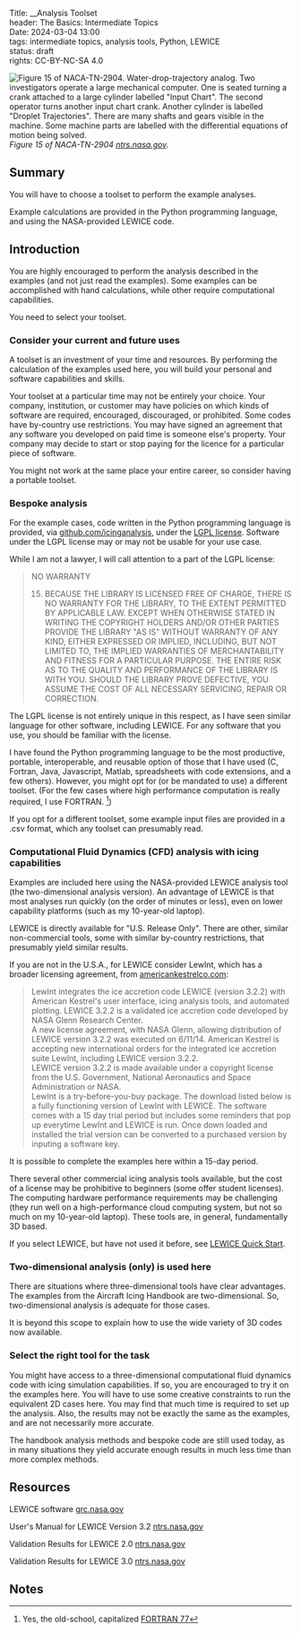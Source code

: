 Title: __Analysis Toolset    
header: The Basics: Intermediate Topics  
Date: 2024-03-04 13:00  
tags: intermediate topics, analysis tools, Python, LEWICE   
status: draft  
rights: CC-BY-NC-SA 4.0

![Figure 15 of NACA-TN-2904. Water-drop-trajectory analog.
Two investigators operate a large mechanical computer. 
One is seated turning a crank attached to a large cylinder labelled "Input Chart". 
The second operator turns another input chart crank. 
Another cylinder is labelled "Droplet Trajectories". 
There are many shafts and gears visible in the machine. 
Some machine parts are labelled with the differential equations of motion being solved. 
](/images/naca-tn-2904/Figure15.png)  
_Figure 15 of NACA-TN-2904 [ntrs.nasa.gov](https://ntrs.nasa.gov/citations/19930083606)._  

## Summary  

You will have to choose a toolset to perform the example analyses. 

Example calculations are provided in the Python programming language, 
and using the NASA-provided LEWICE code. 

## Introduction  

You are highly encouraged to perform the analysis described in the examples (and not just read the examples). 
Some examples can be accomplished with hand calculations, while other require computational capabilities. 

You need to select your toolset. 

### Consider your current and future uses  

A toolset is an investment of your time and resources. 
By performing the calculation of the examples used here, 
you will build your personal and software capabilities and skills.  

Your toolset at a particular time may not be entirely your choice. 
Your company, institution, or customer may have policies on which kinds of software are 
required, encouraged, discouraged, or prohibited. 
Some codes have by-country use restrictions. 
You may have signed an agreement that any 
software you developed on paid time is someone else's property. 
Your company may decide to start or stop paying for the licence for a particular piece of software.

You might not work at the same place your entire career, 
so consider having a portable toolset. 

### Bespoke analysis  

For the example cases, 
code written in the Python programming language is provided, via
[github.com/icinganalysis](https://github.com/icinganalysis/icinganalysis.github.io/tree/main/icinganalysis), 
under the [LGPL license](https://raw.githubusercontent.com/icinganalysis/icinganalysis.github.io/main/LICENSE). 
Software under the LGPL license may or may not be usable for your use case.

While I am not a lawyer, I will call attention to a part of the LGPL license:  

>NO WARRANTY
> 
>  15. BECAUSE THE LIBRARY IS LICENSED FREE OF CHARGE, THERE IS NO
WARRANTY FOR THE LIBRARY, TO THE EXTENT PERMITTED BY APPLICABLE LAW.
EXCEPT WHEN OTHERWISE STATED IN WRITING THE COPYRIGHT HOLDERS AND/OR
OTHER PARTIES PROVIDE THE LIBRARY "AS IS" WITHOUT WARRANTY OF ANY
KIND, EITHER EXPRESSED OR IMPLIED, INCLUDING, BUT NOT LIMITED TO, THE
IMPLIED WARRANTIES OF MERCHANTABILITY AND FITNESS FOR A PARTICULAR
PURPOSE.  THE ENTIRE RISK AS TO THE QUALITY AND PERFORMANCE OF THE
LIBRARY IS WITH YOU.  SHOULD THE LIBRARY PROVE DEFECTIVE, YOU ASSUME
THE COST OF ALL NECESSARY SERVICING, REPAIR OR CORRECTION.

The LGPL license is not entirely unique in this respect, 
as I have seen similar language for other software, including LEWICE. 
For any software that you use, you should be familiar with the license. 

I have found the Python programming language to be the most productive, portable, 
interoperable, and reusable option of those that I have used 
(C, Fortran, Java, Javascript, Matlab, spreadsheets with code extensions, and a few others). 
However, you might opt for (or be mandated to use) a different toolset.
(For the few cases where high performance computation is really required, I use FORTRAN. [^1])

If you opt for a different toolset, some example input files are provided in a .csv format, 
which any toolset can presumably read. 

### Computational Fluid Dynamics (CFD) analysis with icing capabilities  

Examples are included here using the NASA-provided LEWICE analysis tool (the two-dimensional analysis version). 
An advantage of LEWICE is that most analyses run quickly (on the order of minutes or less), 
even on lower capability platforms (such as my 10-year-old laptop). 

LEWICE is directly available for "U.S. Release Only". 
There are other, similar non-commercial tools, some with similar by-country restrictions, 
that presumably yield similar results.  

<a name="LewInt">

If you are not in the U.S.A., for LEWICE consider LewInt, which has a broader licensing agreement, 
from [americankestrelco.com](https://americankestrelco.com/LewInt.html):  
>LewInt integrates the ice accretion code LEWICE (version 3.2.2) with American Kestrel's user interface, icing analysis tools, and automated plotting. LEWICE 3.2.2 is a validated ice accretion code developed by NASA Glenn Research Center.  
A new license agreement, with NASA Glenn, allowing distribution of LEWICE version 3.2.2 was executed on 6/11/14. American Kestrel is accepting new international orders for the integrated ice accretion suite LewInt, including LEWICE version 3.2.2.  
LEWICE version 3.2.2 is made available under a copyright license from the U.S. Government, National Aeronautics and Space Administration or NASA.  
LewInt is a try-before-you-buy package. The download listed below is a fully functioning version of LewInt with LEWICE. 
The software comes with a 15 day trial period but includes some reminders that pop up everytime LewInt and LEWICE is run. Once down loaded and installed the trial version can be converted to a purchased version by inputing a software key.  

It is possible to complete the examples here within a 15-day period. 

There several other commercial icing analysis tools available, 
but the cost of a license may be prohibitive to beginners (some offer student licenses). 
The computing hardware performance requirements may be challenging 
(they run well on a high-performance cloud computing system, but not so much on my 10-year-old laptop). 
These tools are, in general, fundamentally 3D based.  

If you select LEWICE, but have not used it before, see [LEWICE Quick Start]({filename}LEWICE%20quickstart.md).  

### Two-dimensional analysis (only) is used here  

There are situations where three-dimensional tools have clear advantages. 
The examples from the Aircraft Icing Handbook are two-dimensional. 
So, two-dimensional analysis is adequate for those cases.  

It is beyond this scope to explain how to use the wide variety of 3D codes now available. 

### Select the right tool for the task  

You might have access to a three-dimensional computational fluid dynamics code 
with icing simulation capabilities. If so, you are encouraged to try it on the examples here. 
You will have to use some creative constraints to run the equivalent 2D cases here. 
You may find that much time is required to set up the analysis. 
Also, the results may not be exactly the same as the examples, and are not necessarily more accurate. 

The handbook analysis methods and bespoke code are still used today, 
as in many situations they yield accurate enough results in much less time than more complex methods.

## Resources  

LEWICE software [grc.nasa.gov](https://www1.grc.nasa.gov/aeronautics/icing/software/)  

User's Manual for LEWICE Version 3.2 [ntrs.nasa.gov](https://ntrs.nasa.gov/citations/20080048307)  

Validation Results for LEWICE 2.0 [ntrs.nasa.gov](https://ntrs.nasa.gov/citations/19990021235)  

Validation Results for LEWICE 3.0 [ntrs.nasa.gov](https://ntrs.nasa.gov/citations/20050160961)  

## Notes

[^1]: Yes, the old-school, capitalized [FORTRAN 77](https://en.wikipedia.org/wiki/Fortran#FORTRAN_77)  

<!-- navigation patch -->
